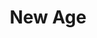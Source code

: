---
title:			"New Age"
slug:			new-age
src:			/template-overviews/new-age
categories:		template landing-pages one-page featured popular
description:	"A bold and colorful Bootstrap landing page theme for web apps or other business use."
bump:			"An app landing page theme."
img-src:		/img/templates/new-age.jpg
img-desc:		"Free Bootstrap App Landing Page Theme - Start Bootstrap"
layout:			template-overview

meta-title: "New Age - One Page Bootstrap Theme"
meta-description: "A free Bootstrap landing page theme for apps, businesses, and other multipurpose uses. All Start Bootstrap templates are free to download and open source."

features:
  - Fully responsive
  - Easy to use HTML5/CSS Device mockups, just drop in content, no Photoshop or image editing necessary!
  - Custom fixed navigation menu with scrolling animations
  - LESS files included for deeper customization options
  - Semantic markup with nav, sections, and asides
  - Custom button style
  - CSS gradient with texture overlay in the header
  - Bold, colorful, stylish design

long-description: "New Age is a Bootstrap app landing page theme to help you beautifully showcase your web app or anything else! This theme features a bold, colorful design with various content sections that will be an excellent boilerplate for yoru next Bootstrap based project!"

alt-version:		"no"
user-version:		"no"

v4-version:			"yes"
alt-v4:				"https://github.com/BlackrockDigital/startbootstrap-new-age/archive/v4-dev.zip"
---